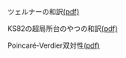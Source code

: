 [](モース理論[(pdf)](morse-th/morse-th.pdf))

[](層理論まとめノート[(pdf)](shv/shv.pdf))

[](帰納圏について[(pdf:2023年8月分)](monthly-category/2023-08-abst.pdf))

[](続・帰納圏について[(pdf:2023年12月分)](monthly-category/2023-12.pdf))

[](準アーベル圏について[(pdf)](quasi-abel/quasi-abel.pdf))
[](位相空間まとめノート[(pdf)](topo/topo.pdf))
ツェルナーの和訳[(pdf)](zerner/zerner1971.pdf)

KS82の超局所台のやつの和訳[(pdf)](KS82-82ja/KS82-ja.pdf)

Poincaré-Verdier双対性[(pdf)](grad-seminar/PV-duality.pdf)
